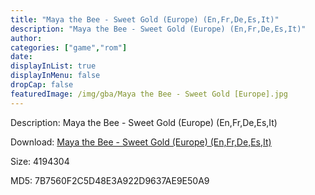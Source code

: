 ```yaml
---
title: "Maya the Bee - Sweet Gold (Europe) (En,Fr,De,Es,It)"
description: "Maya the Bee - Sweet Gold (Europe) (En,Fr,De,Es,It)"
author: 
categories: ["game","rom"]
date: 
displayInList: true
displayInMenu: false
dropCap: false
featuredImage: /img/gba/Maya the Bee - Sweet Gold [Europe].jpg
---
```


Description: Maya the Bee - Sweet Gold (Europe) (En,Fr,De,Es,It)

Download: <a style="text-decoration:underline;" href="https://mega.nz/#!KOQmWIwS!plCCfdiUddamhhV9EhvbYWi1zRD04bqFR0mB7hx9WRY" target = "_blank" rel = "nofollow" > Maya the Bee - Sweet Gold (Europe) (En,Fr,De,Es,It)</a>

Size: 4194304

MD5: 7B7560F2C5D48E3A922D9637AE9E50A9

